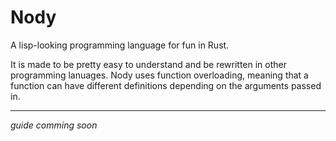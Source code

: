 # Nody
A lisp-looking programming language for fun in Rust.

It is made to be pretty easy to understand and be rewritten in other programming lanuages.
Nody uses function overloading, meaning that a function can have different definitions depending on the arguments passed in.

---

*guide comming soon*